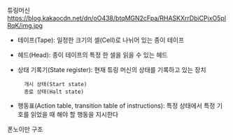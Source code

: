 튜링머신
https://blog.kakaocdn.net/dn/oO438/btqMGN2cFpa/RHASKXrrDbiCPjxO5plRqK/img.jpg
- 테이프(Tape): 일정한 크기의 셀(Cell)로 나뉘어 있는 종이 테이프
- 헤드(Head): 종이 테이프의 특정 한 셀을 읽을 수 있는 헤드
- 상태 기록기(State register): 현재 튜링 머신의 상태를 기록하고 있는 장치

        개시 상태(Start state)
        종료 상태(Halt state)
- 행동표(Action table, transition table of instructions): 특정 상태에서 특정 기호를 읽었을 때 해야 할 행동을 지시한다

폰노이만 구조
